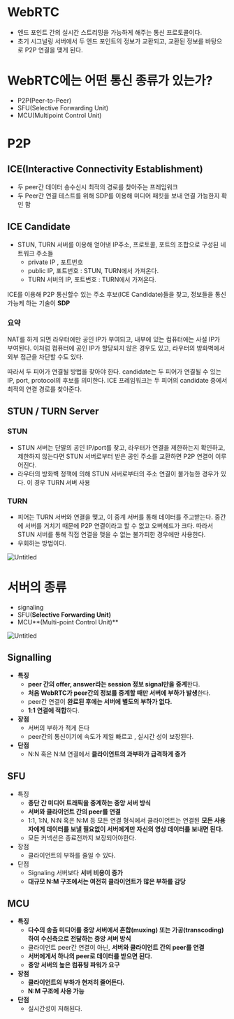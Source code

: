 # WebRTC

- 엔드 포인트 간의 실시간 스트리밍을 가능하게 해주는 통신 프로토콜이다.
- 초기 시그널링 서버에서 두 엔드 포인트의 정보가 교환되고, 교환된 정보를 바탕으로 P2P 연결을 맺게 된다.

# WebRTC에는 어떤 통신 종류가 있는가?

- P2P(Peer-to-Peer)
- SFU(Selective Forwarding Unit)
- MCU(Multipoint Control Unit)

# P2P

## ICE(Interactive Connectivity Establishment)

- 두 peer간 데이터 송수신시 최적의 경로를 찾아주는 프레임워크
- 두 Peer간 연결 테스트를 위해 SDP를 이용해 미디어 패킷을 보내 연결 가능한지 확인 함

## **ICE Candidate**

- STUN, TURN 서버를 이용해 얻어낸 IP주소, 프로토콜, 포트의 조합으로 구성된 네트워크 주소들
    - private IP , 포트번호
    - public IP, 포트번호 : STUN, TURN에서 가져온다.
    - TURN 서버의 IP, 포트번호 : TURN에서 가져온다.

ICE를 이용해 P2P 통신할수 있는 주소 후보(ICE Candidate)들을 찾고, 정보들을 통신가능케 하는 기술이 **SDP**

### **요약**

NAT를 하게 되면 라우터에만 공인 IP가 부여되고, 내부에 있는 컴퓨터에는 사설 IP가 부여된다. 이처럼 컴퓨터에 공인 IP가 할당되지 않은 경우도 있고, 라우터의 방화벽에서 외부 접근을 차단할 수도 있다.

따라서 두 피어가 연결될 방법을 찾아야 한다. candidate는 두 피어가 연결될 수 있는 IP, port, protocol의 후보를 의미한다. ICE 프레임워크는 두 피어의 candidate 중에서 최적의 연결 경로를 찾아준다.

## STUN / TURN Server

### **STUN**

- STUN 서버는 단말의 공인 IP/port를 찾고, 라우터가 연결을 제한하는지 확인하고, 제한하지 않는다면 STUN 서버로부터 받은 공인 주소를 교환하면 P2P 연결이 이루어진다.
- 라우터의 방화벽 정책에 의해 STUN 서버로부터의 주소 연결이 불가능한 경우가 있다. 이 경우 TURN 서버 사용

### TURN

- 피어는 TURN 서버와 연결을 맺고, 이 중계 서버를 통해 데이터를 주고받는다. 중간에 서버를 거치기 때문에 P2P 연결이라고 할 수 없고 오버헤드가 크다. 따라서 STUN 서버를 통해 직접 연결을 맺을 수 없는 불가피한 경우에만 사용한다.
- 우회하는 방법이다.

![Untitled](https://prod-files-secure.s3.us-west-2.amazonaws.com/db74ba2d-24e4-4d4b-ae5c-07d99cd33ca1/b4a6bc7f-b7d9-4474-b1c4-be58328a712f/Untitled.png)

# 서버의 종류

- signaling
- SFU(**Selective Forwarding Unit)**
- MCU**(Multi-point Control Unit)**

![Untitled](https://prod-files-secure.s3.us-west-2.amazonaws.com/db74ba2d-24e4-4d4b-ae5c-07d99cd33ca1/60d5f569-e6b2-47db-ab6e-fc629e58af75/Untitled.png)

## Signalling

- **특징**
    - **peer 간의 offer, answer라는 session 정보 signal만을 중계**한다.
    - **처음 WebRTC가 peer간의 정보를 중계할 때만 서버에 부하가 발생**한다.
    - peer간 연결이 **완료된 후에는 서버에 별도의 부하가 없다.**
    - **1:1 연결에 적합**하다.
- **장점**
    - 서버의 부하가 적게 든다
    - peer간의 통신이기에 속도가 제일 빠르고 , 실시간 성이 보장된다.
- **단점**
    - N:N 혹은 N:M 연결에서 **클라이언트의 과부하가 급격하게 증가**

## SFU

- 특징
    - **종단 간 미디어 트래픽을 중계하는 중앙 서버 방식**
    - **서버와 클라이언트 간의 peer를 연결**
    - 1:1, 1:N, N:N 혹은 N:M 등 모든 연결 형식에서 클라이언트는 연결된 **모든 사용자에게 데이터를 보낼 필요없이 서버에게만 자신의 영상 데이터를 보내면 된다.**
    - 모든 커넥션은 종료전까지 보장되어야한다.
- 장점
    - 클라이언트의 부하를 줄일 수 있다.
- 단점
    - Signaling 서버보다 **서버 비용이 증가**
    - **대규모 N:M 구조에서는 여전히 클라이언트가 많은 부하를 감당**

## MCU

- **특징**
    - **다수의 송출 미디어를 중앙 서버에서 혼합(muxing) 또는 가공(transcoding)하여 수신측으로 전달하는 중앙 서버 방식**
    - 클라이언트 peer간 연결이 아닌, **서버와 클라이언트 간의 peer를 연결**
    - **서버에게서 하나의 peer로 데이터를 받으면 된다.**
    - **중앙 서버의 높은 컴퓨팅 파워가 요구**
- **장점**
    - **클라이언트의 부하가 현저히 줄어든다.**
    - **N:M 구조에 사용 가능**
- **단점**
    - 실시간성이 저해된다.
